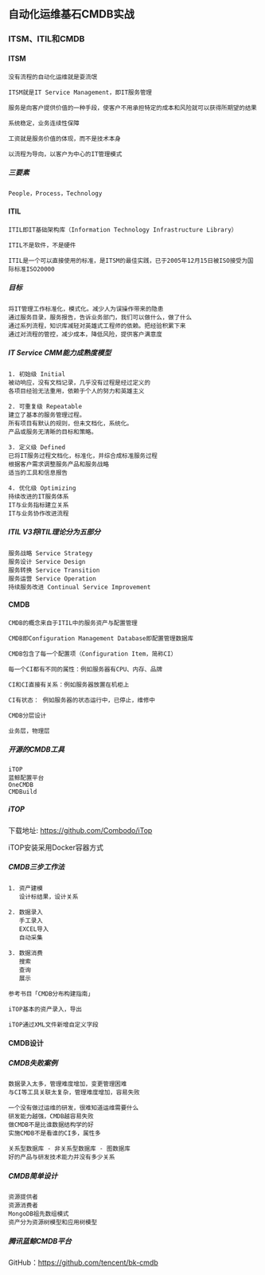 自动化运维基石CMDB实战
---

### ITSM、ITIL和CMDB

#### ITSM

```text
没有流程的自动化运维就是耍流氓

ITSM就是IT Service Management，即IT服务管理

服务是向客户提供价值的一种手段，使客户不用承担特定的成本和风险就可以获得所期望的结果

系统稳定，业务连续性保障

工资就是服务价值的体现，而不是技术本身

以流程为导向，以客户为中心的IT管理模式
```

##### 三要素

```text
People，Process，Technology
```

#### ITIL

```text
ITIL即IT基础架构库（Information Technology Infrastructure Library）

ITIL不是软件，不是硬件

ITIL是一个可以直接使用的标准，是ITSM的最佳实践，已于2005年12月15日被ISO接受为国际标准ISO20000
```

##### 目标

```text
将IT管理工作标准化，模式化。减少人为误操作带来的隐患
通过服务目录，服务报告，告诉业务部门，我们可以做什么，做了什么
通过系列流程，知识库减轻对英雄式工程师的依赖。把经验积累下来
通过对流程的管控，减少成本，降低风险，提供客户满意度
```

##### IT Service CMM能力成熟度模型


```text
1. 初始级 Initial
被动响应，没有文档记录，几乎没有过程是经过定义的
各项目经验无法重用，依赖于个人的努力和英雄主义

2. 可重复级 Repeatable
建立了基本的服务管理过程。
所有项目有默认的规则，但未文档化，系统化。
产品或服务无清晰的目标和策略。

3. 定义级 Defined
已将IT服务过程文档化，标准化，并综合成标准服务过程
根据客户需求调整服务产品和服务战略
适当的工具和信息报告

4. 优化级 Optimizing
持续改进的IT服务体系
IT与业务指标建立关系
IT与业务协作改进流程
```

##### ITIL V3将ITIL理论分为五部分

```text
服务战略 Service Strategy
服务设计 Service Design
服务转换 Service Transition
服务运营 Service Operation
持续服务改进 Continual Service Improvement
```

#### CMDB

```text
CMDB的概念来自于ITIL中的服务资产与配置管理

CMDB即Configuration Management Database即配置管理数据库

CMDB包含了每一个配置项（Configuration Item，简称CI）

每一个CI都有不同的属性：例如服务器有CPU、内存、品牌

CI和CI直接有关系：例如服务器放置在机柜上

CI有状态： 例如服务器的状态运行中，已停止，维修中

CMDB分层设计

业务层，物理层
```

##### 开源的CMDB工具

```text
iTOP
蓝鲸配置平台
OneCMDB
CMDBuild
```

##### iTOP

下载地址: https://github.com/Combodo/iTop

iTOP安装采用Docker容器方式


##### CMDB三步工作法

```text
1. 资产建模
   设计标结果，设计关系
   
2. 数据录入
   手工录入
   EXCEL导入
   自动采集
   
3. 数据消费
   搜索
   查询
   展示
```

```
参考书目「CMDB分布构建指南」

iTOP基本的资产录入，导出

iTOP通过XML文件新增自定义字段
```

#### CMDB设计

##### CMDB失败案例

```text
数据录入太多，管理难度增加，变更管理困难
与CI等工具关联太复杂，管理难度增加，容易失败
```

```text
一个没有做过运维的研发，很难知道运维需要什么
研发能力越强，CMDB越容易失败
做CMDB不是比谁数据结构学的好
实施CMDB不是看谁的CI多，属性多
```

```text
关系型数据库 - 非关系型数据库 - 图数据库
好的产品与研发技术能力并没有多少关系
```

##### CMDB简单设计

```text
资源提供者
资源消费者
MongoDB祖先数组模式
资产分为资源树模型和应用树模型
```

##### 腾讯蓝鲸CMDB平台

GitHub：https://github.com/tencent/bk-cmdb
